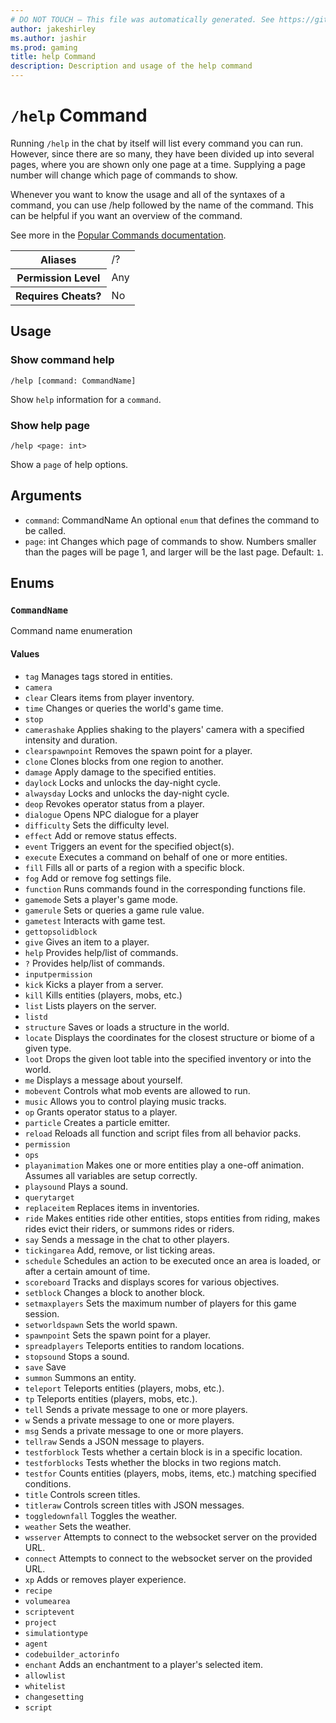 ```yaml
---
# DO NOT TOUCH — This file was automatically generated. See https://github.com/mojang/minecraftapidocsgenerator to modify descriptions, examples, etc.
author: jakeshirley
ms.author: jashir
ms.prod: gaming
title: help Command
description: Description and usage of the help command
---
```

# `/help` Command
Running `/help` in the chat by itself will list every command you can run. However, since there are so many, they have been divided up into several pages, where you are shown only one page at a time. Supplying a page number will change which page of commands to show.

Whenever you want to know the usage and all of the syntaxes of a command, you can use /help followed by the name of the command. This can be helpful if you want an overview of the command.

See more in the [Popular Commands documentation](https://learn.microsoft.com/minecraft/creator/documents/commandspopularcommands#help).

<table>
  <tr>
    <th>Aliases</th>
    <td>/?</td>
  </tr>
  <tr>
    <th>Permission Level</th>
    <td>Any</td>
  </tr>
  <tr>
    <th>Requires Cheats?</th>
    <td>No</td>
  </tr>
</table>

## Usage
### Show command help
`/help [command: CommandName]`

Show `help` information for a `command`.

### Show help page
`/help <page: int>`

Show a `page` of help options.

## Arguments
- `command`: CommandName
An optional `enum` that defines the command to be called.
- `page`: int
Changes which page of commands to show. Numbers smaller than the pages will be page 1, and larger will be the last page.
Default: `1`.

## Enums
### `CommandName`
Command name enumeration

#### Values
- `tag`
Manages tags stored in entities.
- `camera`
- `clear`
Clears items from player inventory.
- `time`
Changes or queries the world's game time.
- `stop`
- `camerashake`
Applies shaking to the players' camera with a specified intensity and duration.
- `clearspawnpoint`
Removes the spawn point for a player.
- `clone`
Clones blocks from one region to another.
- `damage`
Apply damage to the specified entities.
- `daylock`
Locks and unlocks the day-night cycle.
- `alwaysday`
Locks and unlocks the day-night cycle.
- `deop`
Revokes operator status from a player.
- `dialogue`
Opens NPC dialogue for a player
- `difficulty`
Sets the difficulty level.
- `effect`
Add or remove status effects.
- `event`
Triggers an event for the specified object(s).
- `execute`
Executes a command on behalf of one or more entities.
- `fill`
Fills all or parts of a region with a specific block.
- `fog`
Add or remove fog settings file.
- `function`
Runs commands found in the corresponding functions file.
- `gamemode`
Sets a player's game mode.
- `gamerule`
Sets or queries a game rule value.
- `gametest`
Interacts with game test.
- `gettopsolidblock`
- `give`
Gives an item to a player.
- `help`
Provides help/list of commands.
- `?`
Provides help/list of commands.
- `inputpermission`
- `kick`
Kicks a player from a server.
- `kill`
Kills entities (players, mobs, etc.)
- `list`
Lists players on the server.
- `listd`
- `structure`
Saves or loads a structure in the world.
- `locate`
Displays the coordinates for the closest structure or biome of a given type.
- `loot`
Drops the given loot table into the specified inventory or into the world.
- `me`
Displays a message about yourself.
- `mobevent`
Controls what mob events are allowed to run.
- `music`
Allows you to control playing music tracks.
- `op`
Grants operator status to a player.
- `particle`
Creates a particle emitter.
- `reload`
Reloads all function and script files from all behavior packs.
- `permission`
- `ops`
- `playanimation`
Makes one or more entities play a one-off animation. Assumes all variables are setup correctly.
- `playsound`
Plays a sound.
- `querytarget`
- `replaceitem`
Replaces items in inventories.
- `ride`
Makes entities ride other entities, stops entities from riding, makes rides evict their riders, or summons rides or riders.
- `say`
Sends a message in the chat to other players.
- `tickingarea`
Add, remove, or list ticking areas.
- `schedule`
Schedules an action to be executed once an area is loaded, or after a certain amount of time.
- `scoreboard`
Tracks and displays scores for various objectives.
- `setblock`
Changes a block to another block.
- `setmaxplayers`
Sets the maximum number of players for this game session.
- `setworldspawn`
Sets the world spawn.
- `spawnpoint`
Sets the spawn point for a player.
- `spreadplayers`
Teleports entities to random locations.
- `stopsound`
Stops a sound.
- `save`
Save
- `summon`
Summons an entity.
- `teleport`
Teleports entities (players, mobs, etc.).
- `tp`
Teleports entities (players, mobs, etc.).
- `tell`
Sends a private message to one or more players.
- `w`
Sends a private message to one or more players.
- `msg`
Sends a private message to one or more players.
- `tellraw`
Sends a JSON message to players.
- `testforblock`
Tests whether a certain block is in a specific location.
- `testforblocks`
Tests whether the blocks in two regions match.
- `testfor`
Counts entities (players, mobs, items, etc.) matching specified conditions.
- `title`
Controls screen titles.
- `titleraw`
Controls screen titles with JSON messages.
- `toggledownfall`
Toggles the weather.
- `weather`
Sets the weather.
- `wsserver`
Attempts to connect to the websocket server on the provided URL.
- `connect`
Attempts to connect to the websocket server on the provided URL.
- `xp`
Adds or removes player experience.
- `recipe`
- `volumearea`
- `scriptevent`
- `project`
- `simulationtype`
- `agent`
- `codebuilder_actorinfo`
- `enchant`
Adds an enchantment to a player's selected item.
- `allowlist`
- `whitelist`
- `changesetting`
- `script`
